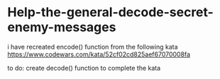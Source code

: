 # Help-the-general-decode-secret-enemy-messages
i have recreated encode() function from the following kata
https://www.codewars.com/kata/52cf02cd825aef67070008fa

to do: create decode() function to complete the kata

